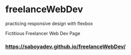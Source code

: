 # freelanceWebDev
practicing responsive design with flexbox

Fictitious Freelancer Web Dev Page

### https://saboyadev.github.io/freelanceWebDev/
